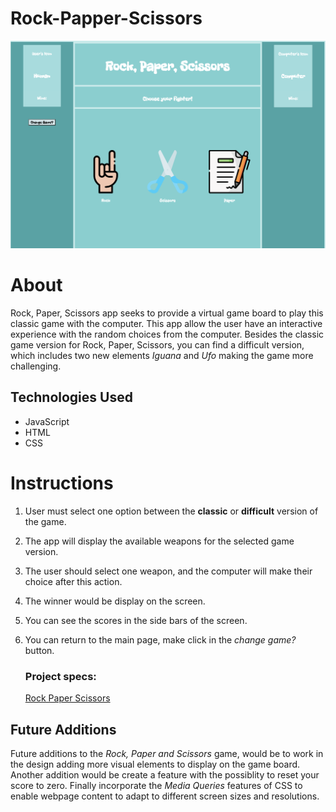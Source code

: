 # Rock-Papper-Scissors

![App Demo](<https://raw.githubusercontent.com/Andrey-1992/Rock-Paper-Scissors/main/assets/Rock%2C%20Paper%20%26%20Scissors%20Icons/Rock%2C%20Paper%2C%20Scissors%20Game.png>
)



# About
Rock, Paper, Scissors app seeks to provide a virtual game board to play this classic game with the computer. This app allow the user have an interactive experience with the random choices from the computer. Besides the classic game version for Rock, Paper, Scissors, you can find a difficult version, which includes two new elements *Iguana* and *Ufo* making the game more challenging.


 ## Technologies Used

   - JavaScript
   - HTML
   - CSS

# Instructions
1. User must select one option between the **classic** or  **difficult** version of the game.
2. The app will display the available weapons for the selected game version.
3. The user should select one weapon, and the computer will make their choice after this action.
4. The winner would be display on the screen.
5. You can see the scores in the side bars of the screen.
6. You can return to the main page, make click in the *change game?* button.

   ### Project specs:
     [Rock Paper Scissors](https://frontend.turing.edu/projects/module-1/rock-paper-scissors-solo.html)

 ## Future Additions
Future additions to the *Rock, Paper and Scissors* game, would be to work in the design adding more visual elements to display on the game board. Another addition would be create a feature with the possiblity to reset your score to zero. Finally incorporate the *Media Queries* features of CSS to enable webpage content to adapt to different screen sizes and resolutions.
